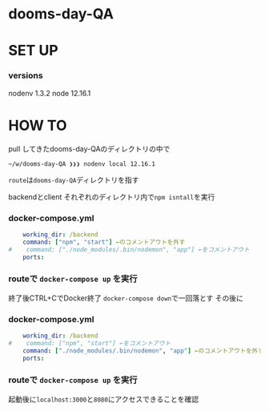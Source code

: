 # dooms-day-QA

# SET UP

### versions
nodenv 1.3.2
node 12.16.1

# HOW TO 
pull してきたdooms-day-QAのディレクトリの中で

```
~/w/dooms-day-QA ❯❯❯ nodenv local 12.16.1
```

`route`は`dooms-day-QA`ディレクトリを指す

backendとclient それぞれのディレクトリ内で`npm isntall`を実行

### docker-compose.yml
```yml
    working_dir: /backend
    command: ["npm", "start"] ←のコメントアウトを外す
#    command: ["./node_modules/.bin/nodemon", "app"] ←をコメントアウト
    ports:
```

### routeで `docker-compose up` を実行
終了後CTRL+CでDocker終了
`docker-compose down`で一回落とす
その後に

### docker-compose.yml
```yml
    working_dir: /backend
#    command: ["npm", "start"] ←をコメントアウト
    command: ["./node_modules/.bin/nodemon", "app"] ←のコメントアウトを外す
    ports:
```

### routeで `docker-compose up` を実行

起動後に`localhost:3000`と`8080`にアクセスできることを確認
